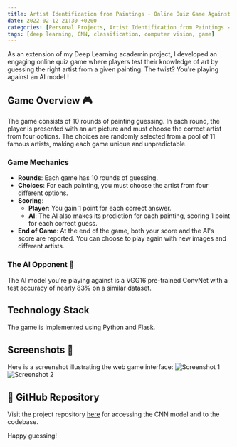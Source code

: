 ```yaml
---
title: Artist Identification from Paintings - Online Quiz Game Against an AI
date: 2022-02-12 21:30 +0200
categories: [Personal Projects, Artist Identification from Paintings - Online Quiz Game Against an AI]
tags: [deep learning, CNN, classification, computer vision, game]
---
```

As an extension of my Deep Learning academin project, I developed an engaging online quiz game where players test their knowledge of art by guessing the right artist from a given painting. The twist? You're playing against an AI model !

## Game Overview 🎮
The game consists of 10 rounds of painting guessing. In each round, the player is presented with an art picture and must choose the correct artist from four options. The choices are randomly selected from a pool of 11 famous artists, making each game unique and unpredictable.

### Game Mechanics
- **Rounds**: Each game has 10 rounds of guessing.
- **Choices**: For each painting, you must choose the artist from four different options.
- **Scoring**:
  - **Player**: You gain 1 point for each correct answer.
  - **AI**: The AI also makes its prediction for each painting, scoring 1 point for each correct guess.
- **End of Game**: At the end of the game, both your score and the AI's score are reported. You can choose to play again with new images and different artists.

### The AI Opponent 🤖

The AI model you're playing against is a VGG16 pre-trained ConvNet with a test accuracy of nearly 83% on a similar dataset. 

## Technology Stack
The game is implemented using Python and Flask.

## Screenshots 📸
Here is a screenshot illustrating the web game interface:
![Screenshot 1](https://user-images.githubusercontent.com/55366018/219872599-1597362a-611f-4ac4-94aa-77690d8e9eb3.png)
![Screenshot 2](https://user-images.githubusercontent.com/55366018/219872603-5b0c1fff-5f18-44a2-85be-9ee99e8fba95.png)

## 🔗 GitHub Repository
Visit the project repository [here](https://github.com/enricollen/Artists-from-Paintings-Quiz) for accessing the CNN model and to the codebase.

Happy guessing!